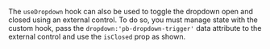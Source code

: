 The `useDropdown` hook can also be used to toggle the dropdown open and closed using an external control. To do so, you must manage state with the custom hook, pass the `dropdown:'pb-dropdown-trigger'` data attribute to the external control and use the `isClosed` prop as shown. 